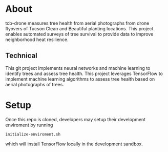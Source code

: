 # About
tcb-drone measures tree health from aerial photographs from drone flyovers of Tucson Clean and Beautiful planting locations. This project enables automated surveys of tree survival to provide data to improve neighborhood heat resilience.

## Technical
This git project implements neural networks and machine learning to identify trees and assess tree health. This project leverages TensorFlow to implement machine learning algorithms to assess tree health based on aerial photographs of trees.

# Setup
Once this repo is cloned, developers may setup their development enviroment by running
```
initialize-enviroment.sh
```
which will install TensorFlow locally in the development sandbox.


